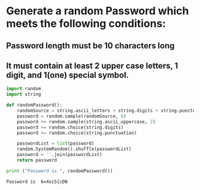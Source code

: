 # Generate a random Password which meets the following conditions:

 ##  Password length must be 10 characters long
  ##  It must contain at least 2 upper case letters, 1 digit, and 1(one) special symbol.


```python
import random
import string

def randomPassword():
    randomSource = string.ascii_letters + string.digits + string.punctuation
    password = random.sample(randomSource, 6)
    password += random.sample(string.ascii_uppercase, 2)
    password += random.choice(string.digits)
    password += random.choice(string.punctuation)

    passwordList = list(password)
    random.SystemRandom().shuffle(passwordList)
    password = ''.join(passwordList)
    return password

print ("Password is ", randomPassword())
```

    Password is  6=XoiS{cDN
    


```python

```
